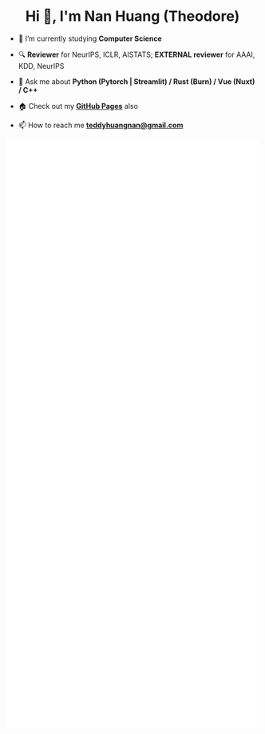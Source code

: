<h1 align="center">Hi 👋, I'm Nan Huang (Theodore)</h1>

- 🌱 I’m currently studying **Computer Science**

- 🔍 **Reviewer** for NeurIPS, ICLR, AISTATS; **EXTERNAL reviewer** for AAAI, KDD, NeurIPS

- 💬 Ask me about **Python (Pytorch | Streamlit) / Rust (Burn) / Vue (Nuxt) / C++**

- 🏠 Check out my [**GitHub Pages**](https://teddyhuang-00.github.io/) also

- 📫 How to reach me [**teddyhuangnan@gmail.com**](mailto:teddyhuangnan@gmail.com)

<p>
    <img align="left" 
         src="https://raw.githubusercontent.com/TeddyHuang-00/github-stats/master/generated/overview.svg#gh-dark-mode-only"
         alt="teddyhuang-00 overview" />
    <img align="left" 
         src="https://raw.githubusercontent.com/TeddyHuang-00/github-stats/master/generated/overview.svg#gh-light-mode-only"
         alt="teddyhuang-00 overview" />
    <img align="left" 
         src="https://raw.githubusercontent.com/TeddyHuang-00/github-stats/master/generated/languages.svg#gh-dark-mode-only"
         alt="teddyhuang-00 language stack" />
    <img align="left" 
         src="https://raw.githubusercontent.com/TeddyHuang-00/github-stats/master/generated/languages.svg#gh-light-mode-only"
         alt="teddyhuang-00 language stack" />
</p>
